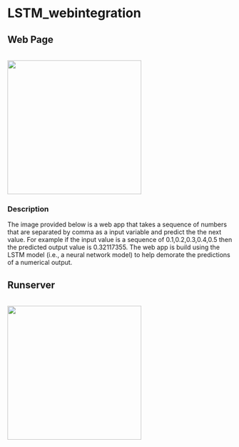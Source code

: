 # LSTM_webintegration

## Web Page

<br>
<img src="C:\Users\kuenga choden\Desktop\Practical\lstm\Screenshot 2025-05-19 225515.png" width="300" height="300" /> 
<br>

### Description

The image provided below is a web app that takes a sequence of numbers that are separated by comma as a input variable and predict the the next value. For example if the input value is a sequence of 0.1,0.2,0.3,0.4,0.5 then the predicted output value is 0.32117355. The web app is build using the LSTM model (i.e., a neural network model) to help demorate the predictions of a numerical output.

## Runserver

<br>
<img src="C:\Users\kuenga choden\Desktop\Practical\lstm\Screenshot 2025-05-19 225459.png" width="300" height="300" /> 
<br>
